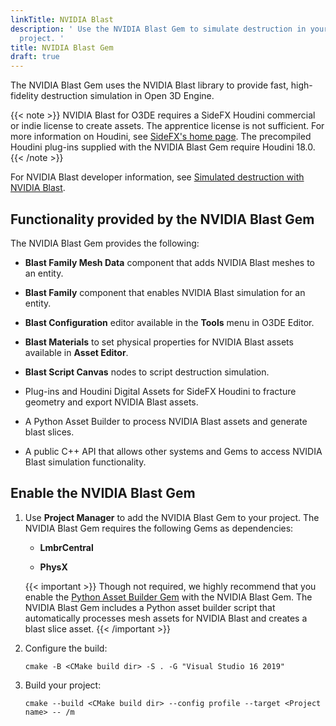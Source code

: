 ```yaml
---
linkTitle: NVIDIA Blast
description: ' Use the NVIDIA Blast Gem to simulate destruction in your Open 3D Engine
  project. '
title: NVIDIA Blast Gem
draft: true
---
```


The NVIDIA Blast Gem uses the NVIDIA Blast library to provide fast, high-fidelity destruction simulation in Open 3D Engine.

{{< note >}}
NVIDIA Blast for O3DE requires a SideFX Houdini commercial or indie license to create assets. The apprentice license is not sufficient. For more information on Houdini, see [SideFX's home page](https://www.sidefx.com/).
The precompiled Houdini plug-ins supplied with the NVIDIA Blast Gem require Houdini 18.0.
{{< /note >}}

For NVIDIA Blast developer information, see [Simulated destruction with NVIDIA Blast](/docs/user-guide/interactivity/physics/nvidia-blast/).

## Functionality provided by the NVIDIA Blast Gem

The NVIDIA Blast Gem provides the following:

* **Blast Family Mesh Data** component that adds NVIDIA Blast meshes to an entity.

* **Blast Family** component that enables NVIDIA Blast simulation for an entity.

* **Blast Configuration** editor available in the **Tools** menu in O3DE Editor.

* **Blast Materials** to set physical properties for NVIDIA Blast assets available in **Asset Editor**.

* **Blast Script Canvas** nodes to script destruction simulation.

* Plug-ins and Houdini Digital Assets for SideFX Houdini to fracture geometry and export NVIDIA Blast assets.

* A Python Asset Builder to process NVIDIA Blast assets and generate blast slices.

* A public C++ API that allows other systems and Gems to access NVIDIA Blast simulation functionality.

## Enable the NVIDIA Blast Gem

1. Use **Project Manager** to add the NVIDIA Blast Gem to your project. The NVIDIA Blast Gem requires the following Gems as dependencies:

   * **LmbrCentral**

   * **PhysX**

   {{< important >}}
   Though not required, we highly recommend that you enable the [Python Asset Builder Gem](/docs/user-guide/gems/reference/script/python/python-asset-builder) with the NVIDIA Blast Gem. The NVIDIA Blast Gem includes a Python asset builder script that automatically processes mesh assets for NVIDIA Blast and creates a blast slice asset.
   {{< /important >}}

1. Configure the build:

   ```
   cmake -B <CMake build dir> -S . -G "Visual Studio 16 2019" 
   ```

1. Build your project:

   ```
   cmake --build <CMake build dir> --config profile --target <Project name> -- /m
   ```
